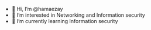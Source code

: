 - 👋 Hi, I’m @hamaezay
- 👀 I’m interested in Networking and Information security
- 🌱 I’m currently learning Information security

<!---
hamaezay/hamaezay is a ✨ special ✨ repository because its `README.md` (this file) appears on your GitHub profile.
You can click the Preview link to take a look at your changes.
--->
